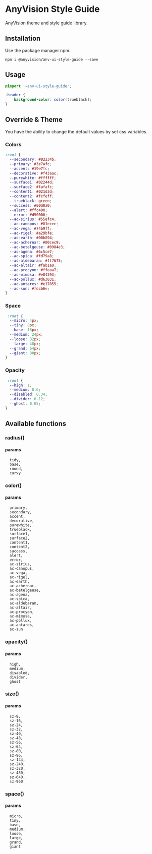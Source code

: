 # AnyVision Style Guide

AnyVision theme and style guide library.

## Installation

Use the package manager npm.

```
npm i @anyvision/anv-ui-style-guide --save

```

## Usage

```scss
@import '~anv-ui-style-guide';

.header { 
    background-color: color(trueblack);
}

```

## Override & Theme
You have the ability to change the default values by set css variables.

### Colors
``` scss
:root {
  --secondary: #02234b;
  --primary: #3e7afc;
  --accent: #19e7fc;
  --decorative: #f43aac;
  --purewhite: #ffffff;
  --surface1: #02244d;
  --surface2: #fafafc;
  --content1: #021d3d;
  --content2: #fcfeff;
  --trueblack: green;
  --success: #00d0a0;
  --alert: #ffc400;
  --error: #d50000;
  --ac-sirius: #55efc4;
  --ac-canopus: #81ecec;
  --ac-vega: #74b9ff;
  --ac-rigel: #a29bfe;
  --ac-earth: #00b894;
  --ac-achernar: #00cec9;
  --ac-betelgeuse: #0984e3;
  --ac-agena: #6c5ce7;
  --ac-spica: #fd79a8;
  --ac-aldebaran: #ff7675;
  --ac-altair: #fab1a0;
  --ac-procyon: #ffeaa7;
  --ac-mimosa: #e84393;
  --ac-pollux: #d63031;
  --ac-antares: #e17055;
  --ac-sun: #fdcb6e;
}

```

### Space
```scss 
 :root {
  --micro: 4px;
  --tiny: 8px;
  --base: 16px;
  --medium: 24px;
  --loose: 32px;
  --large: 48px;
  --grand: 64px;
  --giant: 80px;
}
```

### Opacity
```scss 
 :root {
  --high: 1;
  --medium: 0.6;
  --disabled: 0.34;
  --divider: 0.12;
  --ghost: 0.05;
}
```

## Available functions

### radius()
#### params
``` 
  tidy,
  base,
  round,
  curvy
```

### color()
#### params
``` 
  primary,
  secondary,
  accent,
  decorative,
  purewhite,
  trueblack,
  surface1,
  surface2,
  content1,
  content2,
  success,
  alert,
  error,
  ac-sirius,
  ac-canopus,
  ac-vega,
  ac-rigel,
  ac-earth,
  ac-achernar,
  ac-betelgeuse,
  ac-agena,
  ac-spica,
  ac-aldebaran,
  ac-altair,
  ac-procyon,
  ac-mimosa,
  ac-pollux,
  ac-antares,
  ac-sun
```

### opacity()
#### params
```
  high,
  medium,
  disabled,
  divider,
  ghost
```

### size()
#### params
```
  sz-8,
  sz-16,
  sz-24,
  sz-32,
  sz-40,
  sz-48,
  sz-56,
  sz-64,
  sz-80,
  sz-96,
  sz-144,
  sz-240,
  sz-320,
  sz-480,
  sz-640,
  sz-960

``` 

### space()
#### params
```
  micro,
  tiny,
  base,
  medium,
  loose,
  large,
  grand,
  giant
```
